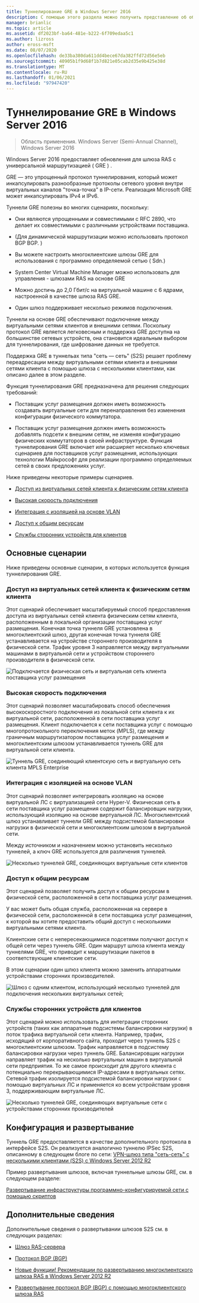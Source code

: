 ```yaml
---
title: Туннелирование GRE в Windows Server 2016
description: С помощью этого раздела можно получить представление об обновлениях функции туннелирования GRE для шлюза RAS в Windows Server 2016.
manager: brianlic
ms.topic: article
ms.assetid: df2023bf-ba64-481e-b222-6f709edaa5c1
ms.author: lizross
author: eross-msft
ms.date: 08/07/2020
ms.openlocfilehash: de33ba380da611dd4bece67da382ffd72d56e5eb
ms.sourcegitcommit: 40905b1f9d68f1b7d821e05cab2d35e9b425e38d
ms.translationtype: MT
ms.contentlocale: ru-RU
ms.lasthandoff: 01/06/2021
ms.locfileid: "97947420"
---
```

# <a name="gre-tunneling-in-windows-server-2016"></a>Туннелирование GRE в Windows Server 2016

>Область применения. Windows Server (Semi-Annual Channel), Windows Server 2016

Windows Server 2016 предоставляет обновления для шлюза RAS с универсальной маршрутизацией \( GRE \) .

GRE — это упрощенный протокол туннелирования, который может инкапсулировать разнообразные протоколы сетевого уровня внутри виртуальных каналов "точка-точка" в IP-сети. Реализация Microsoft GRE может инкапсулировать IPv4 и IPv6.

Туннели GRE полезны во многих сценариях, поскольку:

-   Они являются упрощенными и совместимыми с RFC 2890, что делает их совместимыми с различными устройствами поставщика.

-   \(Для динамической маршрутизации можно использовать протокол BGP BGP. \)

-   Вы можете настроить многоклиентские шлюзы GRE для использования с программно определяемой сетью \( Sdn.\)

-   System Center Virtual Machine Manager можно использовать для управления \- шлюзами RAS на основе GRE

-   Можно достичь до 2,0 Гбит/с на виртуальной машине с 6 ядрами, настроенной в качестве шлюза RAS GRE.

-   Один шлюз поддерживает несколько режимов подключения.

Туннели на основе GRE обеспечивают подключение между виртуальными сетями клиентов и внешними сетями. Поскольку протокол GRE является легковесным и поддержка GRE доступна на большинстве сетевых устройств, она становится идеальным выбором для туннелирования, где шифрование данных не требуется.

Поддержка GRE в туннельах типа "сеть — сеть" (S2S) решает проблему переадресации между виртуальными сетями клиента и внешними сетями клиента с помощью шлюза с несколькими клиентами, как описано далее в этом разделе.

Функция туннелирования GRE предназначена для решения следующих требований:

-   Поставщик услуг размещения должен иметь возможность создавать виртуальные сети для перенаправления без изменения конфигурации физического коммутатора.

-   Поставщик услуг размещения должен иметь возможность добавлять подсети к внешним сетям, не изменяя конфигурацию физических коммутаторов в своей инфраструктуре.
Функция туннелирования GRE включает или расширяет несколько ключевых сценариев для поставщиков услуг размещения, использующих технологии Майкрософт для реализации программно определяемых сетей в своих предложениях услуг.

Ниже приведены некоторые примеры сценариев.

-   [Доступ из виртуальных сетей клиента к физическим сетям клиента](#BKMK_Access)

-   [Высокая скорость подключения](#BKMK_Speed)

-   [Интеграция с изоляцией на основе VLAN](#BKMK_Integration)

-   [Доступ к общим ресурсам](#BKMK_Shared)

-   [Службы сторонних устройств для клиентов](#BKMK_thirdparty)

## <a name="key-scenarios"></a>Основные сценарии

Ниже приведены основные сценарии, в которых используется функция туннелирования GRE.

### <a name="access-from-tenant-virtual-networks-to-tenant-physical-networks"></a><a name="BKMK_Access"></a>Доступ из виртуальных сетей клиента к физическим сетям клиента

Этот сценарий обеспечивает масштабируемый способ предоставления доступа из виртуальных сетей клиента физическим сетям клиента, расположенным в локальной организации поставщика услуг размещения. Конечная точка туннеля GRE установлена в многоклиентский шлюз, другая конечная точка туннеля GRE устанавливается на устройстве стороннего производителя в физической сети. Трафик уровня 3 направляется между виртуальными машинами в виртуальной сети и устройством стороннего производителя в физической сети.

![Подключается физическая сеть и виртуальная сеть клиента поставщика услуг размещения](../../media/gre-tunneling-in-windows-server/GRE_.png)

### <a name="high-speed-connectivity"></a><a name="BKMK_Speed"></a>Высокая скорость подключения

Этот сценарий позволяет масштабировать способ обеспечения высокоскоростного подключения из локальной сети клиента к их виртуальной сети, расположенной в сети поставщика услуг размещения. Клиент подключается к сети поставщика услуг с помощью многопротокольного переключения меток (MPLS), где между граничным маршрутизатором поставщика услуг размещения и многоклиентским шлюзом устанавливается туннель GRE для виртуальной сети клиента.

![Туннель GRE, соединяющий клиентскую сеть и виртуальную сеть клиента MPLS Enterprise](../../media/gre-tunneling-in-windows-server/GRE-.png)

### <a name="integration-with-vlan-based-isolation"></a><a name="BKMK_Integration"></a>Интеграция с изоляцией на основе VLAN

Этот сценарий позволяет интегрировать изоляцию на основе виртуальной ЛС с виртуализацией сети Hyper-V. Физическая сеть в сети поставщика услуг размещения содержит балансировщик нагрузки, использующий изоляцию на основе виртуальной ЛС. Многоклиентский шлюз устанавливает туннели GRE между подсистемой балансировки нагрузки в физической сети и многоклиентским шлюзом в виртуальной сети.

Между источником и назначением можно установить несколько туннелей, а ключ GRE используется для различения туннелей.

![Несколько туннелей GRE, соединяющих виртуальные сети клиентов](../../media/gre-tunneling-in-windows-server/GRE-VLANIsolation.png)

### <a name="access-shared-resources"></a><a name="BKMK_Shared"></a>Доступ к общим ресурсам

Этот сценарий позволяет получить доступ к общим ресурсам в физической сети, расположенной в сети поставщика услуг размещения.

У вас может быть общая служба, расположенная на сервере в физической сети, расположенной в сети поставщика услуг размещения, к которой вы хотите предоставить общий доступ с несколькими виртуальными сетями клиента.

Клиентские сети с непересекающимися подсетями получают доступ к общей сети через туннель GRE. Один маршрут шлюза клиента между туннелями GRE, что приводит к маршрутизации пакетов в соответствующие клиентские сети.

В этом сценарии один шлюз клиента можно заменить аппаратными устройствами сторонних производителей.

![Шлюз с одним клиентом, использующий несколько туннелей для подключения нескольких виртуальных сетей;](../../media/gre-tunneling-in-windows-server/GRE-SharedResource.png)

### <a name="services-of-third-party-devices-to-tenants"></a><a name="BKMK_thirdparty"></a>Службы сторонних устройств для клиентов

Этот сценарий можно использовать для интеграции сторонних устройств (таких как аппаратные подсистемы балансировки нагрузки) в поток трафика виртуальной сети клиента. Например, трафик, исходящий от корпоративного сайта, проходит через туннель S2S с многоклиентским шлюзом. Трафик направляется в подсистему балансировки нагрузки через туннель GRE. Балансировщик нагрузки направляет трафик на несколько виртуальных машин в виртуальной сети предприятия. То же самое происходит для другого клиента с потенциально перекрывающимися IP-адресами в виртуальных сетях. Сетевой трафик изолируется подсистемой балансировки нагрузки с помощью виртуальных ЛС и применяется ко всем устройствам уровня 3, поддерживающим виртуальные ЛС.

![Несколько туннелей GRE, соединяющих виртуальные сети с устройствами сторонних производителей](../../media/gre-tunneling-in-windows-server/GREThirdParty.png)

## <a name="configuration-and-deployment"></a>Конфигурация и развертывание

Туннель GRE предоставляется в качестве дополнительного протокола в интерфейсе S2S. Он реализуется аналогично туннелю IPSec S2S, описанному в следующем блоге по сети: [VPN-шлюз типа "сеть-сеть" с несколькими клиентами (S2S) с Windows Server 2012 R2](https://techcommunity.microsoft.com/t5/networking-blog/bg-p/NetworkingBlog)

Пример развертывания шлюзов, включая туннельные шлюзы GRE, см. в следующем разделе:

[Развертывание инфраструктуры программно-конфигурируемой сети с помощью скриптов](../../../networking/sdn/deploy/Deploy-a-Software-Defined-Network-infrastructure-using-scripts.md)

## <a name="more-information"></a>Дополнительные сведения

Дополнительные сведения о развертывании шлюзов S2S см. в следующих разделах:

-   [Шлюз RAS-сервера](RAS-Gateway.md)

-   [Протокол BGP &#40;BGP&#41;](../bgp/Border-Gateway-Protocol-BGP.md)

-   [Новые функции! Рекомендации по развертыванию многоклиентского шлюза RAS в Windows Server 2012 R2](https://techcommunity.microsoft.com/t5/networking-blog/bg-p/NetworkingBlog)

-   [Развертывание протокол BGP (BGP) с помощью многоклиентского шлюза RAS](https://techcommunity.microsoft.com/t5/networking-blog/bg-p/NetworkingBlog)

